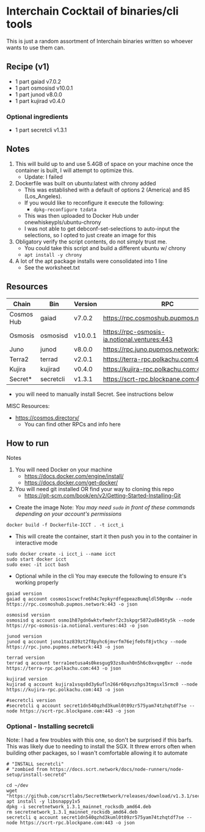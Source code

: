# Interchain Cocktail of binaries/cli tools
This is just a random assortment of Interchain binaries written so whoever wants to use them can.

## Recipe (v1)
- 1 part gaiad v7.0.2
- 1 part osmosisd v10.0.1
- 1 part junod v8.0.0
- 1 part kujirad v0.4.0

### Optional ingredients
- 1 part secretcli v1.3.1

## Notes
1. This will build up to and use 5.4GB of space on your machine once the container is built, I will attempt to optimize this.
    - Update: I failed
2. Dockerfile was built on ubuntu:latest with chrony added
    - This was established with a default of options 2 (America) and 85 (Los_Angeles).
    - If you would like to reconfigure it execute the following:
        - `dpkg-reconfigure tzdata`
    - This was then uploaded to Docker Hub under onewhiskeypls/ubuntu-chrony
    - I was not able to get debconf-set-selections to auto-input the selections, so I opted to just create an image for this
3. Obligatory verify the script contents, do not simply trust me.
    - You could take this script and build a different ubuntu w/ chrony
    - `apt install -y chrony`
4. A lot of the apt package installs were consolidated into 1 line
    - See the worksheet.txt

## Resources
|Chain|Bin|Version|RPC|
|-|-|-|--|
|Cosmos Hub|gaiad|v7.0.2| https://rpc.cosmoshub.pupmos.network:443 |
|Osmosis|osmosisd|v10.0.1| https://rpc-osmosis-ia.notional.ventures:443 |
|Juno|junod|v8.0.0| https://rpc.juno.pupmos.network:443 |
|Terra2|terrad|v2.0.1| https://terra-rpc.polkachu.com:443 |
|Kujira|kujirad|v0.4.0| https://kujira-rpc.polkachu.com:443 |
|Secret*|secretcli|v1.3.1| https://scrt-rpc.blockpane.com:443 |

- you will need to manually install Secret. See instructions below

MISC Resources:
- https://cosmos.directory/
  - You can find other RPCs and info here

## How to run
Notes
1. You will need Docker on your machine
    - https://docs.docker.com/engine/install/
    - https://docs.docker.com/get-docker/
2. You will need git installed OR find your way to cloning this repo
    - https://git-scm.com/book/en/v2/Getting-Started-Installing-Git

- Create the image
Note: *You may need `sudo` in front of these commands depending on your account's permissions*

```
docker build -f Dockerfile-ICCT . -t icct_i
```

- This will create the container, start it then push you in to the container in interactive mode
```
sudo docker create -i icct_i --name icct
sudo start docker icct
sudo exec -it icct bash
```

- Optional while in the cli
You may execute the following to ensure it's working properly
```
gaiad version
gaiad q account cosmos1scwcfre6h4c7epkyrdfegpeaz8umqldl50gn8w --node https://rpc.cosmoshub.pupmos.network:443 -o json

osmosisd version
osmosisd q account osmo1h87gdn6wktvfmehrf2c3skpgr5872ud845ty5k --node https://rpc-osmosis-ia.notional.ventures:443 -o json

junod version
junod q account juno1taz839zt2f8pyhc6jmvrfm76ejfe0sf8jvthcy --node https://rpc.juno.pupmos.network:443 -o json

terrad version
terrad q account terra1eetusa4s0kesgug93zs8uxh0n5h6c0xvqmg0xr --node https://terra-rpc.polkachu.com:443 -o json

kujirad version
kujirad q account kujira1vsqs0d3y6ufln266r60qvszhps3tmgsxl5rmc0 --node https://kujira-rpc.polkachu.com:443 -o json

#secretcli version
#secretcli q account secret1dn540qzhd3kuml0t09zr575yam74tzhqtdf7se --node https://scrt-rpc.blockpane.com:443 -o json
```

### Optional - Installing secretcli
Note: I had a few troubles with this one, so don't be surprised if this barfs. This was likely due to needing to install the SGX.  It threw errors often when building other packages, so I wasn't comfortable allowing it to automate
```
# "INSTALL secretcli"
# "zombied from https://docs.scrt.network/docs/node-runners/node-setup/install-secretd"

cd ~/dev
wget "https://github.com/scrtlabs/SecretNetwork/releases/download/v1.3.1/secretnetwork_1.3.1_mainnet_rocksdb_amd64.deb"
apt install -y libsnappy1v5
dpkg -i secretnetwork_1.3.1_mainnet_rocksdb_amd64.deb
rm secretnetwork_1.3.1_mainnet_rocksdb_amd64.deb
secretcli q account secret1dn540qzhd3kuml0t09zr575yam74tzhqtdf7se --node https://scrt-rpc.blockpane.com:443 -o json
```
